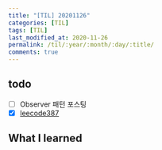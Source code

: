 ```yaml
---
title: "[TIL] 20201126"
categories: [TIL]
tags: [TIL]
last_modified_at: 2020-11-26
permalink: /til/:year/:month/:day/:title/
comments: true
---
```

## todo
- [ ] Observer 패턴 포스팅
- [X] [leecode387](https://leetcode.com/problems/first-unique-character-in-a-string/)

## What I learned
